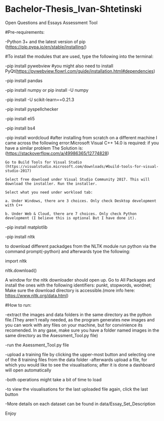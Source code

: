 # Bachelor-Thesis_Ivan-Shtetinski
Open Questions and Essays Assessment Tool

#Pre-requirements:

-Python 3+ and the latest version of pip (https://pip.pypa.io/en/stable/installing/)

#To install the modules that are used, type the following into the terminal:

-pip install pywebview #you might also need to install PyQt(https://pywebview.flowrl.com/guide/installation.html#dependencies)

-pip install pandas

-pip install numpy or pip install -U numpy

-pip install -U scikit-learn==0.21.3

-pip install pyspellchecker

-pip install eli5

-pip install bs4

-pip install wordcloud 
#after installing from scratch on a different machine I came across the following error:Microsoft Visual C++ 14.0 is required:
if you have a similar problem The Solution is: (https://stackoverflow.com/a/49986365/12774828)

    Go to Build Tools for Visual Studio (https://visualstudio.microsoft.com/downloads/#build-tools-for-visual-studio-2017)

    Select free download under Visual Studio Community 2017. This will download the installer. Run the installer.

    Select what you need under workload tab:

    a. Under Windows, there are 3 choices. Only check Desktop development with C++

    b. Under Web & Cloud, there are 7 choices. Only check Python development (I believe this is optional But I have done it).

-pip install matplotlib

-pip install nltk

to download different packadges from the NLTK module run python via the command prompt(-python) and afterwards tyoe the following:

  import nltk
  
  nltk.download()
  
  A window for the nltk downloader should open up. Go to All Packages and install the ones with the following identifiers: punkt, stopwords, wordnet; Make sure the download directory is accessible.(more info here: https://www.nltk.org/data.html)

#How to run:

-extract the images and data folders in the same directory as the python file.(They aren't really needed, as the program generates new images and you can work with any files on your machine, but for convinience its recomended. In any gase, make sure you have a folder named images in the same directory as the Asessment_Tool.py file)

-run the Asessment_Tool.py file

-upload a training file by clicking the upper-most button and selecting one of the 8 training files from the data folder
-afterwards upload a file, for which you would like to see the visualisations; after it is done a dashboard will open automatically

-both operations might take a bit of time to load

-to view the visualisations for the last uploaded file again, click the last button

-More details on each dataset can be found in data/Essay_Set_Description

Enjoy

